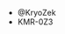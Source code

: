 - @KryoZek
- KMR-0Z3

<!---
KryoZek/KryoZek is a ✨ special ✨ repository because its `README.md` (this file) appears on your GitHub profile.
You can click the Preview link to take a look at your changes.
--->
